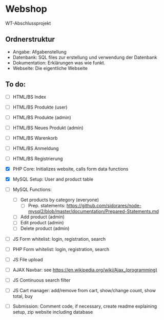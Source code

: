# Webshop
WT-Abschlussprojekt

## Ordnerstruktur
* Angabe: Afgabenstellung
* Datenbank: SQL files zur erstellung und verwendung der Datenbank
* Dokumentation: Erklärungen was wie funkt.
* Webseite: Die eigentliche Webseite


## To do:
* [ ] HTML/BS Index
* [ ] HTML/BS Produkte (user)
* [ ] HTML/BS Produkte (admin)
* [ ] HTML/BS Neues Produkt (admin)
* [ ] HTML/BS Warenkorb
* [ ] HTML/BS Anmeldung
* [ ] HTML/BS Registrierung
* [x] PHP Core: Initializes website, calls form data functions
* [x] MySQL Setup: User and product table
* [ ] MySQL Functions:
	* [ ] Get products by category (everyone)
		* [ ] Prep. statements: https://github.com/sidorares/node-mysql2/blob/master/documentation/Prepared-Statements.md
	* [ ] Add product (admin)
	* [ ] Edit product (admin)
	* [ ] Delete product (admin)
* [ ] JS Form whitelist: login, registration, search
* [ ] PHP Form whitelist: login, registration, search
* [ ] JS File upload
* [ ] AJAX Navbar: see https://en.wikipedia.org/wiki/Ajax_(programming)
* [ ] JS Continuous search filter
* [ ] JS Cart manager: add/remove from cart, show/change count, show total, buy
* [ ] Submission: Comment code, if necessary, create readme explaining setup, zip website including database
	
	
	
	